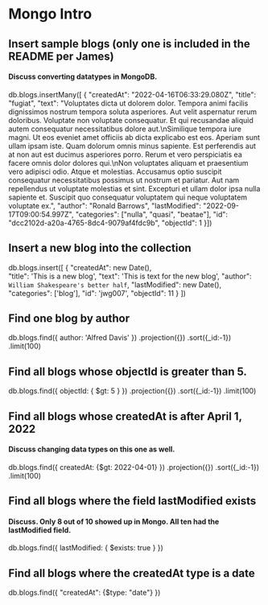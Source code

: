# Mongo Intro

## Insert sample blogs (only one is included in the README per James)

#### Discuss converting datatypes in MongoDB.

db.blogs.insertMany([
	{
	 "createdAt": "2022-04-16T06:33:29.080Z",
	 "title": "fugiat",
	 "text": "Voluptates dicta ut dolorem dolor. Tempora animi facilis dignissimos nostrum tempora soluta asperiores. Aut velit aspernatur rerum doloribus. Voluptate non voluptate consequatur. Et qui recusandae aliquid autem consequatur necessitatibus dolore aut.\nSimilique tempora iure magni. Ut eos eveniet amet officiis ab dicta explicabo est eos. Aperiam sunt ullam ipsam iste. Quam dolorum omnis minus sapiente. Est perferendis aut at non aut est ducimus asperiores porro. Rerum et vero perspiciatis ea facere omnis dolor dolores qui.\nNon voluptates aliquam et praesentium vero adipisci odio. Atque et molestias. Accusamus optio suscipit consequatur necessitatibus possimus ut nostrum et pariatur. Aut nam repellendus ut voluptate molestias et sint. Excepturi et ullam dolor ipsa nulla sapiente et. Suscipit quo consequatur voluptatem qui neque voluptatem voluptate ex.",
	 "author": "Ronald Barrows",
	 "lastModified": "2022-09-17T09:00:54.997Z",
	 "categories": ["nulla", "quasi", "beatae"],
	 "id": "dcc2102d-a20a-4765-8dc4-9079af4fdc9b",
	 "objectId": 1
	}])


## Insert a new blog into the collection

db.blogs.insert([
       {
"createdAt": new Date(),   
"title": 'This is a new blog',
"text": 'This is text for the new blog',
"author": `William Shakespeare's better half`,
"lastModified": new Date(),
"categories": ['blog'],
"id": 'jwg007',
"objectId": 11 
       }
       ])


##  Find one blog by author

db.blogs.find({
    author: 'Alfred Davis'
})
   .projection({})
   .sort({_id:-1})
   .limit(100)

## Find all blogs whose objectId is greater than 5.

db.blogs.find({
    objectId: { $gt: 5 }
})
   .projection({})
   .sort({_id:-1})
   .limit(100)

## Find all blogs whose createdAt is after April 1, 2022

#### Discuss changing data types on this one as well.

db.blogs.find({
    createdAt: {$gt: 2022-04-01}
})
   .projection({})
   .sort({_id:-1})
   .limit(100)

## Find all blogs where the field lastModified exists

#### Discuss. Only 8 out of 10 showed up in Mongo. All ten had the lastModified field.

db.blogs.find({
    lastModified: {
        $exists: true
    }
})

 ## Find all blogs where the createdAt type is a date

db.blogs.find({ "createdAt": {$type: "date"} })